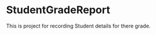 StudentGradeReport
==================

This is project for recording Student details for there grade. 
